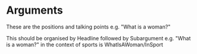 # Arguments

These are the positions and talking points e.g. "What is a woman?"

This should be organised by Headline followed by Subargument e.g. "What is a woman?" in the context of sports is WhatIsAWoman/InSport
